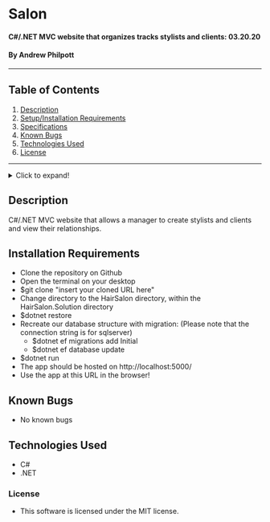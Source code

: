 # Salon

#### C#/.NET MVC website that organizes tracks stylists and clients: 03.20.20

#### By Andrew Philpott

---

## Table of Contents

1. [Description](#description)
2. [Setup/Installation Requirements](#installation-requirements)
3. [Specifications](#specs)
4. [Known Bugs](#known-bugs)
5. [Technologies Used](#technologies-used)
6. [License](#license)

---

<details>
  <summary>Click to expand!</summary>
| Route Name | URL Path | HTTP Method | Purpose |
| :--------- | :------- | :---------- | :------- |
| Index | / | GET | Homepage: displays welcome message & link to view clients and stylists |

| Index | /stylists | GET | Displays list of all stylists |

| Search | /stylists/search/{name} | GET | Displays list of all stylists with the name in the query string |

| Create | /stylists/create | GET | Offers a form to create a stylist |

| Create | /stylists | POST | Create a new stylist object |

| Details | /stylists/{id} | GET | Displays details of a specific stylist |

| Delete | /stylists/{id}/delete | Get | Offers a from to delete a stylist |

| DeleteConfirmed | /stylists/{id} | POST | Deletes a specific stylist |

| Index | /clients | GET | Displays list of all clients |

| Search | /clients/search/{name} | GET | Displays list of all clients with the name in the query string |

| Create | /clients/create | GET | Offers a form to create a client |

| Create | /clients | POST | Create a new client object |

| Details | /clients/{id} | GET | Displays details of a specific object |

| Delete | /clients/{id}/delete | Get | Offers a from to delete a client |

| DeleteConfirmed | /clients/{id} | POST | Deletes a specific client |

</details>

## Description

C#/.NET MVC website that allows a manager to create stylists and clients and view their relationships.

## Installation Requirements

- Clone the repository on Github
- Open the terminal on your desktop
- \$git clone "insert your cloned URL here"
- Change directory to the HairSalon directory, within the HairSalon.Solution directory
- \$dotnet restore
- Recreate our database structure with migration: (Please note that the connection string is for sqlserver)
  - \$dotnet ef migrations add Initial
  - \$dotnet ef database update
- \$dotnet run
- The app should be hosted on http://localhost:5000/
- Use the app at this URL in the browser!

## Known Bugs

- No known bugs

## Technologies Used

- C#
- .NET

### License

- This software is licensed under the MIT license.
